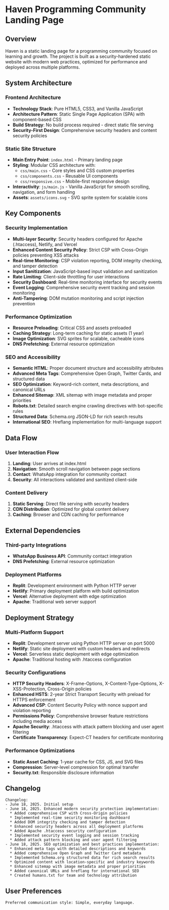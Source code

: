# Haven Programming Community Landing Page

## Overview

Haven is a static landing page for a programming community focused on learning and growth. The project is built as a security-hardened static website with modern web practices, optimized for performance and deployed across multiple platforms.

## System Architecture

### Frontend Architecture
- **Technology Stack**: Pure HTML5, CSS3, and Vanilla JavaScript
- **Architecture Pattern**: Static Single Page Application (SPA) with component-based CSS
- **Build Strategy**: No build process required - direct static file serving
- **Security-First Design**: Comprehensive security headers and content security policies

### Static Site Structure
- **Main Entry Point**: `index.html` - Primary landing page
- **Styling**: Modular CSS architecture with:
  - `css/main.css` - Core styles and CSS custom properties
  - `css/components.css` - Reusable UI components
  - `css/responsive.css` - Mobile-first responsive design
- **Interactivity**: `js/main.js` - Vanilla JavaScript for smooth scrolling, navigation, and form handling
- **Assets**: `assets/icons.svg` - SVG sprite system for scalable icons

## Key Components

### Security Implementation
- **Multi-layer Security**: Security headers configured for Apache (.htaccess), Netlify, and Vercel
- **Enhanced Content Security Policy**: Strict CSP with Cross-Origin policies preventing XSS attacks
- **Real-time Monitoring**: CSP violation reporting, DOM integrity checking, and tamper detection
- **Input Sanitization**: JavaScript-based input validation and sanitization
- **Rate Limiting**: Client-side throttling for user interactions
- **Security Dashboard**: Real-time monitoring interface for security events
- **Event Logging**: Comprehensive security event tracking and session monitoring
- **Anti-Tampering**: DOM mutation monitoring and script injection prevention

### Performance Optimization
- **Resource Preloading**: Critical CSS and assets preloaded
- **Caching Strategy**: Long-term caching for static assets (1 year)
- **Image Optimization**: SVG sprites for scalable, cacheable icons
- **DNS Prefetching**: External resource optimization

### SEO and Accessibility
- **Semantic HTML**: Proper document structure and accessibility attributes
- **Advanced Meta Tags**: Comprehensive Open Graph, Twitter Cards, and structured data
- **SEO Optimization**: Keyword-rich content, meta descriptions, and canonical URLs
- **Enhanced Sitemap**: XML sitemap with image metadata and proper priorities
- **Robots.txt**: Detailed search engine crawling directives with bot-specific rules
- **Structured Data**: Schema.org JSON-LD for rich search results
- **International SEO**: Hreflang implementation for multi-language support

## Data Flow

### User Interaction Flow
1. **Landing**: User arrives at index.html
2. **Navigation**: Smooth scroll navigation between page sections
3. **Contact**: WhatsApp integration for community contact
4. **Security**: All interactions validated and sanitized client-side

### Content Delivery
1. **Static Serving**: Direct file serving with security headers
2. **CDN Distribution**: Optimized for global content delivery
3. **Caching**: Browser and CDN caching for performance

## External Dependencies

### Third-party Integrations
- **WhatsApp Business API**: Community contact integration
- **DNS Prefetching**: External resource optimization

### Deployment Platforms
- **Replit**: Development environment with Python HTTP server
- **Netlify**: Primary deployment platform with build optimization
- **Vercel**: Alternative deployment with edge optimization
- **Apache**: Traditional web server support

## Deployment Strategy

### Multi-Platform Support
- **Replit**: Development server using Python HTTP server on port 5000
- **Netlify**: Static site deployment with custom headers and redirects
- **Vercel**: Serverless static deployment with edge optimization
- **Apache**: Traditional hosting with .htaccess configuration

### Security Configurations
- **HTTP Security Headers**: X-Frame-Options, X-Content-Type-Options, X-XSS-Protection, Cross-Origin policies
- **Enhanced HSTS**: 2-year Strict Transport Security with preload for HTTPS enforcement
- **Advanced CSP**: Content Security Policy with nonce support and violation reporting
- **Permissions Policy**: Comprehensive browser feature restrictions including media access
- **Apache Security**: .htaccess with attack pattern blocking and user agent filtering
- **Certificate Transparency**: Expect-CT headers for certificate monitoring

### Performance Optimizations
- **Static Asset Caching**: 1-year cache for CSS, JS, and SVG files
- **Compression**: Server-level compression for optimal transfer
- **Security.txt**: Responsible disclosure information

## Changelog

```
Changelog:
- June 18, 2025. Initial setup
- June 18, 2025. Enhanced modern security protection implementation:
  * Added comprehensive CSP with Cross-Origin policies
  * Implemented real-time security monitoring dashboard
  * Added DOM integrity checking and tamper detection
  * Enhanced security headers across all deployment platforms
  * Added Apache .htaccess security configuration
  * Implemented security event logging and session tracking
  * Added attack pattern blocking and user agent filtering
- June 18, 2025. SEO optimization and best practices implementation:
  * Enhanced meta tags with detailed descriptions and keywords
  * Added comprehensive Open Graph and Twitter Card metadata
  * Implemented Schema.org structured data for rich search results
  * Optimized content with location-specific and industry keywords
  * Enhanced sitemap with image metadata and proper priorities
  * Added canonical URLs and hreflang for international SEO
  * Created humans.txt for team and technology attribution
```

## User Preferences

```
Preferred communication style: Simple, everyday language.
```
